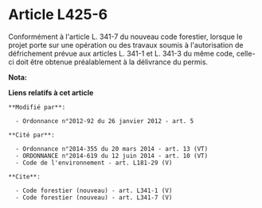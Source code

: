 # Article L425-6

Conformément à l'article L. 341-7 du nouveau code forestier, lorsque le projet porte sur une opération ou des travaux soumis
à l'autorisation de défrichement prévue aux articles L. 341-1 et L. 341-3 du même code, celle-ci doit être obtenue
préalablement à la délivrance du permis.

**Nota:**



**Liens relatifs à cet article**

	**Modifié par**:

	  - Ordonnance n°2012-92 du 26 janvier 2012 - art. 5

	**Cité par**:

	  - Ordonnance n°2014-355 du 20 mars 2014 - art. 13 (VT)
	  - ORDONNANCE n°2014-619 du 12 juin 2014 - art. 10 (VT)
	  - Code de l'environnement - art. L181-29 (V)

	**Cite**:

	  - Code forestier (nouveau) - art. L341-1 (V)
	  - Code forestier (nouveau) - art. L341-7 (V)
